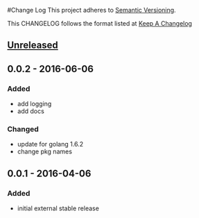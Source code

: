 #Change Log
This project adheres to [Semantic Versioning](http://semver.org/).

This CHANGELOG follows the format listed at [Keep A Changelog](http://keepachangelog.com/)

## [Unreleased]

## 0.0.2 - 2016-06-06
### Added
- add logging
- add docs

### Changed
- update for golang 1.6.2
- change pkg names

## 0.0.1 - 2016-04-06
### Added
- initial external stable release

[Unreleased]: https://github.com/yieldbot/sensupluginsslack/compare/0.0.1....HEAD
